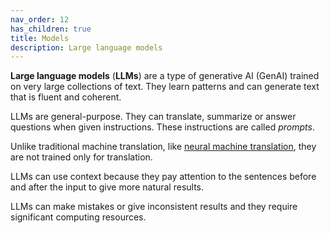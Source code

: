 ```yaml
---
nav_order: 12
has_children: true
title: Models
description: Large language models
---
```


**Large language models** (**LLMs**) are a type of generative AI (GenAI) trained on very large collections of text. They learn patterns and can generate text that is fluent and coherent.

LLMs are general-purpose. They can translate, summarize or answer questions when given instructions. These instructions are called *prompts*.

Unlike traditional machine translation, like [neural machine translation](/neural-machine-translation), they are not trained only for translation.

LLMs can use context because they pay attention to the sentences before and after the input to give more natural results.

LLMs can make mistakes or give inconsistent results and they require significant computing resources.
